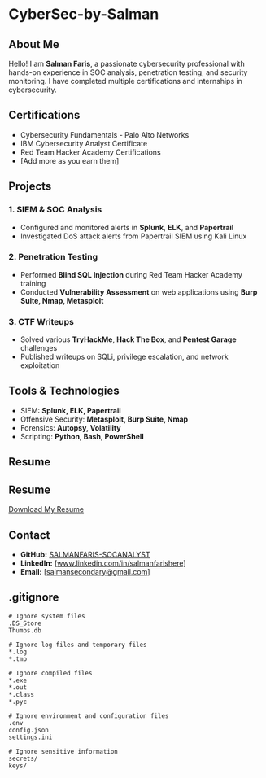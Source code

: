 # CyberSec-by-Salman

## About Me
Hello! I am **Salman Faris**, a passionate cybersecurity professional with hands-on experience in SOC analysis, penetration testing, and security monitoring. I have completed multiple certifications and internships in cybersecurity.

## Certifications
- Cybersecurity Fundamentals - Palo Alto Networks  
- IBM Cybersecurity Analyst Certificate  
- Red Team Hacker Academy Certifications  
- [Add more as you earn them]

## Projects
### 1. SIEM & SOC Analysis
- Configured and monitored alerts in **Splunk**, **ELK**, and **Papertrail**
- Investigated DoS attack alerts from Papertrail SIEM using Kali Linux

### 2. Penetration Testing
- Performed **Blind SQL Injection** during Red Team Hacker Academy training
- Conducted **Vulnerability Assessment** on web applications using **Burp Suite, Nmap, Metasploit**

### 3. CTF Writeups
- Solved various **TryHackMe**, **Hack The Box**, and **Pentest Garage** challenges
- Published writeups on SQLi, privilege escalation, and network exploitation

## Tools & Technologies
- SIEM: **Splunk, ELK, Papertrail**  
- Offensive Security: **Metasploit, Burp Suite, Nmap**  
- Forensics: **Autopsy, Volatility**  
- Scripting: **Python, Bash, PowerShell**  

## Resume
## Resume
[Download My Resume](./files/Salman_Faris_Resume.pdf)



## Contact
- **GitHub:** [SALMANFARIS-SOCANALYST](https://github.com/SALMANFARIS-SOCANALYST)
- **LinkedIn:** [www.linkedin.com/in/salmanfarishere]
- **Email:** [salmansecondary@gmail.com]

## .gitignore
```
# Ignore system files
.DS_Store
Thumbs.db

# Ignore log files and temporary files
*.log
*.tmp

# Ignore compiled files
*.exe
*.out
*.class
*.pyc

# Ignore environment and configuration files
.env
config.json
settings.ini

# Ignore sensitive information
secrets/
keys/
```
